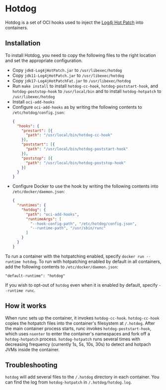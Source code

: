 # Hotdog

Hotdog is a set of OCI hooks used to inject the
[Log4j Hot Patch](https://github.com/corretto/hotpatch-for-apache-log4j2) into
containers.

## Installation

To install Hotdog, you need to copy the following files to the right location
and set the appropriate configuration.

* Copy `jdk8-Log4jHotPatch.jar` to `/usr/libexec/hotdog`
* Copy `jdk11-Log4jHotPatch.jar` to `/usr/libexec/hotdog`
* Copy `jdk17-Log4jHotPatchFat.jar` to `/usr/libexec/hotdog`
* Run `make install` to install `hotdog-cc-hook`, `hotdog-poststart-hook`, and
  `hotdog-poststop-hook` to `/usr/local/bin` and to install `hotdog-hotpatch`
  to `/usr/libexec/hotdog`
* Install `oci-add-hooks`
* Configure `oci-add-hooks` as by writing the following contents to
  `/etc/hotdog/config.json`:
  ```json
  {
    "hooks": {
      "prestart": [{
        "path": "/usr/local/bin/hotdog-cc-hook"
      }],
      "poststart": [{
        "path": "/usr/local/bin/hotdog-poststart-hook"
      }],
      "poststop": [{
        "path": "/usr/local/bin/hotdog-poststop-hook"
      }]
    }
  }
  ```
* Configure Docker to use the hook by writing the following contents into
  `/etc/docker/daemon.json`:
  ```json
  {
    "runtimes": {
      "hotdog": {
        "path": "oci-add-hooks",
        "runtimeArgs": [
          "--hook-config-path", "/etc/hotdog/config.json",
          "--runtime-path", "/usr/sbin/runc"
        ]
      }
    }
  }
  ```

To run a container with the hotpatching enabled, specify
`docker run --runtime hotdog`.  To run with hotpatching enabled by default in
all containers, add the following contents to `/etc/docker/daemon.json`:
```
"default-runtime": "hotdog"
```
If you wish to opt-out of `hotdog` even when it is enabled by default, specify
`--runtime runc`.

## How it works

When runc sets up the container, it invokes `hotdog-cc-hook`.  `hotdog-cc-hook`
copies the hotpatch files into the container's filesystem at `/.hotdog`.  After
the main container process starts, runc invokes `hotdog-poststart-hook`, which
uses `nsenter` to enter the container's namespaces and fork off a
`hotdog-hotpatch` process.  `hotdog-hotpatch` runs several times with
decreasing frequency (currently 1s, 5s, 10s, 30s) to detect and hotpach JVMs
inside the container.

## Troubleshooting

`hotdog` will add several files to the `/.hotdog` directory in each container.
You can find the log from `hotdog-hotpatch` in `/.hotdog/hotdog.log`.